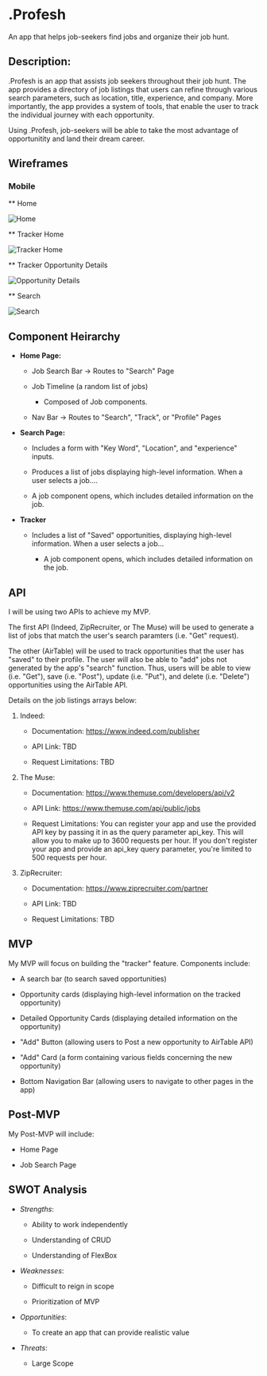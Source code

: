 # .Profesh

An app that helps job-seekers find jobs and organize their job hunt.

## Description:

.Profesh is an app that assists job seekers throughout their job hunt. The app provides a directory of job listings that users can refine through various search parameters, such as location, title, experience, and company. More importantly, the app provides a system of tools, that enable the user to track the individual journey with each opportunity. 

Using .Profesh, job-seekers will be able to take the most advantage of opportunitity and land their dream career.
 
## Wireframes

### Mobile

** Home

![Home](/profesh/Mobile/Profesh_Wireframes_(Mobile).001.jpeg)

** Tracker Home

![Tracker Home](/profesh/Mobile/Profesh_Wireframes_(Mobile).005.jpeg)

** Tracker Opportunity Details

![Opportunity Details](/profesh/Mobile/Profesh_Wireframes_(Mobile).006.jpeg)

** Search

![Search](profesh/Mobile/Profesh_Wireframes_(Mobile).002.jpeg)

## Component Heirarchy

* **Home Page:**

    * Job Search Bar -> Routes to "Search" Page
 
    * Job Timeline (a random list of jobs) 
 
        * Composed of Job components.
   
    * Nav Bar -> Routes to "Search", "Track", or "Profile" Pages
 
* **Search Page:**

    * Includes a form with "Key Word", "Location", and "experience" inputs.
 
    * Produces a list of jobs displaying high-level information. When a user selects a job....
 
    * A job component opens, which includes detailed information on the job.
  
* **Tracker**

    * Includes a list of "Saved" opportunities, displaying high-level information. When a user selects a job...
 
        * A job component opens, which includes detailed information on the job.

## API

I will be using two APIs to achieve my MVP. 

The first API (Indeed, ZipRecruiter, or The Muse) will be used to generate a list of jobs that match the user's search paramters (i.e. "Get" request). 

The other (AirTable) will be used to track opportunities that the user has "saved" to their profile. The user will also be able to "add" jobs not generated by the app's "search" function. Thus, users will be able to view (i.e. "Get"), save (i.e. "Post"), update (i.e. "Put"), and delete (i.e. "Delete") opportunities using the AirTable API.

Details on the job listings arrays below:

1. Indeed: 
 
    * Documentation: https://www.indeed.com/publisher
  
    * API Link: TBD
  
    * Request Limitations: TBD
  
2. The Muse: 

    * Documentation: https://www.themuse.com/developers/api/v2
  
    * API Link: https://www.themuse.com/api/public/jobs  
  
    * Request Limitations: You can register your app and use the provided API key by passing it in as the query parameter api_key. This will allow you to make up to 3600 requests per hour. If you don't register your app and provide an api_key query parameter, you're limited to 500 requests per hour.


3. ZipRecruiter:

    * Documentation: https://www.ziprecruiter.com/partner
  
    * API Link: TBD
  
    * Request Limitations: TBD

## MVP

My MVP will focus on building the "tracker" feature. Components include:

* A search bar (to search saved opportunities)

* Opportunity cards (displaying high-level information on the tracked opportunity)

* Detailed Opportunity Cards (displaying detailed information on the opportunity)

* "Add" Button (allowing users to Post a new opportunity to AirTable API)

* "Add" Card (a form containing various fields concerning the new opportunity)

* Bottom Navigation Bar (allowing users to navigate to other pages in the app)

## Post-MVP

My Post-MVP will include:

* Home Page

* Job Search Page

## SWOT Analysis

* *Strengths*:

    * Ability to work independently
 
    * Understanding of CRUD
 
    * Understanding of FlexBox

* *Weaknesses*:

    * Difficult to reign in scope
 
    * Prioritization of MVP

* *Opportunities*:

    * To create an app that can provide realistic value

* *Threats*:

    * Large Scope


